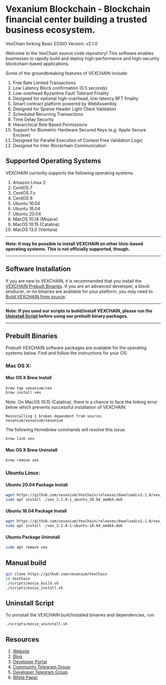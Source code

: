 # Vexanium Blockchain - Blockchain financial center building a trusted business ecosystem.

VexChain forking Basic EOSIO Version: v2.1.0

Welcome to the VexChain source code repository! This software enables businesses to rapidly build and deploy high-performance and high-security blockchain-based applications.

Some of the groundbreaking features of VEXCHAIN include:

1. Free Rate Limited Transactions
1. Low Latency Block confirmation (0.5 seconds)
1. Low-overhead Byzantine Fault Tolerant Finality
1. Designed for optional high-overhead, low-latency BFT finality
1. Smart contract platform powered by WebAssembly
1. Designed for Sparse Header Light Client Validation
1. Scheduled Recurring Transactions
1. Time Delay Security
1. Hierarchical Role Based Permissions
1. Support for Biometric Hardware Secured Keys (e.g. Apple Secure Enclave)
1. Designed for Parallel Execution of Context Free Validation Logic
1. Designed for Inter Blockchain Communication


## Supported Operating Systems

VEXCHAIN currently supports the following operating systems:  

1. Amazon Linux 2
2. CentOS 7
2. CentOS 7.x
2. CentOS 8
3. Ubuntu 16.04
4. Ubuntu 18.04
4. Ubuntu 20.04
5. MacOS 10.14 (Mojave)
6. MacOS 10.15 (Catalina)
7. MacOS 13.0 (Ventura)

---

**Note: It may be possible to install VEXCHAIN on other Unix-based operating systems. This is not officially supported, though.**

---

## Software Installation

If you are new to VEXCHAIN, it is recommended that you install the [VEXCHAIN Prebuilt Binaries](#prebuilt-binaries). If you are an advanced developer, a block producer, or no binaries are available for your platform, you may need to [Build VEXCHAIN from source](https://github.com/vexanium/VexChain/blob/main/README.md#manual-build).

---

**Note: If you used our scripts to build/install VEXCHAIN, please run the [Uninstall Script](#uninstall-script) before using our prebuilt binary packages.**

---

## Prebuilt Binaries

Prebuilt VEXCHAIN software packages are available for the operating systems below. Find and follow the instructions for your OS:

### Mac OS X:

#### Mac OS X Brew Install
```sh
brew tap vexanium/vex
brew install vex
```
Note: On MacOS 10.15 (Catalina), there is a chance to face the linking error below which prevents successful installation of VEXCHAIN:
```
Reinstalling 1 broken dependent from source:
vexanium/vexanium/vexanium
```
The following Homebrew commands will resolve this issue:
```sh
brew link vex
```
#### Mac OS X Brew Uninstall
```sh
brew remove vex
```

### Ubuntu Linux:

#### Ubuntu 20.04 Package Install
```sh
wget https://github.com/vexanium/VexChain/releases/download/v2.1.0/vex_2.1.0-1_ubuntu_20.04_amd64.deb
sudo apt install ./vex_2.1.0-1_ubuntu_20.04_amd64.deb
```
#### Ubuntu 18.04 Package Install
```sh
wget https://github.com/vexanium/VexChain/releases/download/v2.1.0/vex_2.1.0-1-ubuntu-18.04_amd64.deb
sudo apt install ./vex_2.1.0-1-ubuntu-18.04_amd64.deb
```
#### Ubuntu Package Uninstall
```sh
sudo apt remove vex
```

## Manual build
```sh
git clone https://github.com/vexanium/VexChain
cd VexChain
./scripts/eosio_build.sh
./scripts/eosio_install.sh
```

## Uninstall Script
To uninstall the VEXCHAIN built/installed binaries and dependencies, run:
```sh
./scripts/eosio_uninstall.sh
```

## Resources
1. [Website](https://vexanium.com)
1. [Blog](https://vexanium.medium.com)
1. [Developer Portal](https://docs.vexanium.com)
1. [Community Telegram Group](https://t.me/vexaniumcom)
1. [Developer Telegram Group](https://t.me/chatvexchain)
1. [White Paper](https://vexanium.s3-ap-southeast-1.amazonaws.com/dl/vexanium-whitepaper.pdf)
